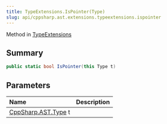 ```yaml
---
title: TypeExtensions.IsPointer(Type)
slug: api/cppsharp.ast.extensions.typeextensions.ispointer
---
```

Method in [TypeExtensions](/api/cppsharp/ast/extensions/typeextensions)

## Summary



```csharp
public static bool IsPointer(this Type t)
```

## Parameters

|Name|Description|
|:---|:---|
|[CppSharp.AST.Type](/api/cppsharp/ast/type) t||

